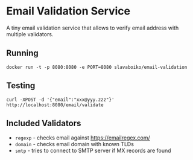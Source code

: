 # Email Validation Service

A tiny email validation service that allows to verify email address with multiple validators.

## Running

```
docker run -t -p 8080:8080 -e PORT=8080 slavaboiko/email-validation
```

## Testing

```
curl -XPOST -d '{"email":"xxx@yyy.zzz"}' http://localhost:8080/email/validate
```


## Included Validators

 - `regexp` - checks email against https://emailregex.com/
 - `domain` - checks email domain with known TLDs
 - `smtp` - tries to connect to SMTP server if MX records are found 